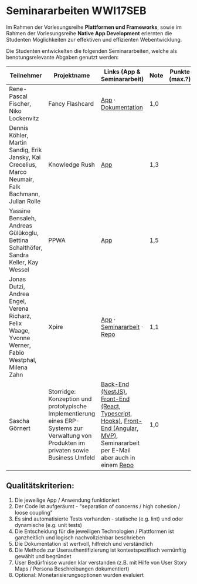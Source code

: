 # Seminararbeiten WWI17SEB

Im Rahmen der Vorlesungsreihe **Plattformen und Frameworks**, sowie im Rahmen der Vorlesungsreihe **Native App Development** erlernten die Studenten Möglichkeiten zur effektiven und effizienten Webentwicklung.

Die Studenten entwickelten die folgenden Seminararbeiten, welche als benotungsrelevante Abgaben genutzt werden:


| Teilnehmer                                                                                          | Projektname                                                  | Links (App & Seminararbeit)                                                                                             | Note | Punkte (max.?) |
| --------------------------------------------------------------------------------------------------- | ------------------------------------------------------------ | ----------------------------------------------------------------------------------------------------------------------- | ---- | -------------- |
| Rene-Pascal Fischer, Niko Lockenvitz                                                                | Fancy Flashcard                                              | [App](https://fancy-flashcard.github.io/ffc) · [Dokumentation](https://github.com/fancy-flashcard/ffc/tree/master/docs) |  1,0    |                |
| Dennis Köhler, Martin Sandig, Erik Jansky, Kai Crecelius, Marco Neumair, Falk Bachmann, Julian Rolle| Knowledge Rush                                               | [App](https://github.com/dennis-koehler/idleGame)                                                                    |  1,3    |                |
| Yassine Bensaleh, Andreas Gülükoglu, Bettina Schalthöfer, Sandra Keller, Kay Wessel                 | PPWA                                           | [App](https://github.com/YassineBensaleh/ppwa)                                                                                                    |  1,5    |                |
| Jonas Dutzi, Andrea Engel, Verena Richarz, Felix Waage, Yvonne Werner, Fabio Westphal, Milena Zahn  | Xpire    |  [App](https://felixwaage.github.io/Xpire/)  · [Seminararbeit](https://github.com/felixwaage/Xpire/blob/master/Seminararbeit/master.pdf) · [Repo](https://github.com/felixwaage/Xpire)                                                                      |  1,1    |                |                                                       |      |                |
| Sascha Görnert                                                                                       | Storridge: Konzeption und prototypische Implementierung eines ERP-Systems zur Verwaltung von Produkten im privaten sowie Business Umfeld | [Back-End (NestJS)](https://github.com/SaschaGoernert/warehouse-management-back-end), [Front-End (React, Typescript, Hooks)](https://github.com/SaschaGoernert/warehouse-management-front-end-typescript), [Front-End (Angular, MVP)](https://github.com/SaschaGoernert/SaschaGoernert-warehouse-management-front-end-angular), Seminararbeit per E-Mail aber auch in einem [Repo](https://github.com/SaschaGoernert/warehouse-management-doc) | 1,0
  
## Qualitätskriterien: 
1. Die jeweilige App / Anwendung funktioniert
2. Der Code ist aufgeräumt - "separation of concerns / high cohesion / loose coupling"
3. Es sind automatisierte Tests vorhanden - statische (e.g. lint) und oder dynamische (e.g. unit tests)
4. Die Entscheidung für die jeweiligen Technologien / Plattformen ist ganzheitlich und logisch nachvollziehbar beschrieben
5. Die Dokumentation ist wertvoll, hilfreich und verständlich
6. Die Methode zur Userauthentifizierung ist kontextspezifisch vernünftig gewählt und begründet
7. User Bedürfnisse wurden klar verstanden (z.B. mit Hilfe von User Story Maps / Persona Beschreibungen dokumentiert) 
8. Optional: Monetarisierungsoptionen wurden evaluiert

